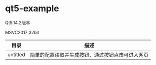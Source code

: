 # qt5-example

Qt5.14.2版本

MSVC2017 32bit

| 目录     | 描述                                             |
| -------- | ------------------------------------------------ |
| untitled | 简单的配置读取并生成按钮，通过按钮点击可进入网页 |

